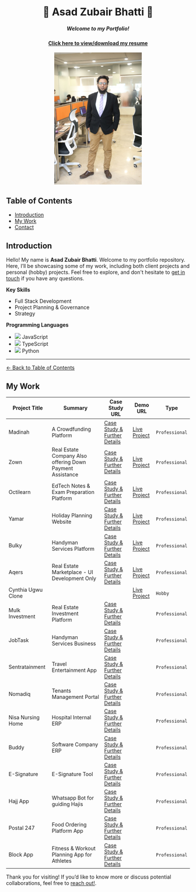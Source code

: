 <!-- 
  Replace `./asad.jpg` with the path or URL to your actual image. 
  If your image is in the root of the repository, you can use `./asad.jpg`.
  If it's hosted elsewhere, use the full URL (e.g., `https://example.com/asad.jpg`).
-->

<h1 align="center">🌟 Asad Zubair Bhatti 🌟</h1>
<h5 align="center">Welcome to my Portfolio!</h5>
<div align="center"><a href="https://drive.google.com/file/d/1tkGrEbgiNbKdo_wv-I5hKbRnn-kpO7HE/view?usp=sharing"><strong>Click here to view/download my resume</strong></a></div><br>
<div align="center">
  <img src="me-with-office-bg.jpeg" alt="Asad Zubair Bhatti" width="240">
</div>

## Table of Contents
- [Introduction](#introduction)
- [My Work](#my-work)
- [Contact](#contact)

## Introduction

Hello! My name is **Asad Zubair Bhatti**. Welcome to my portfolio repository. Here, I’ll be showcasing some of my work, including both client projects and personal (hobby) projects. Feel free to explore, and don't hesitate to [get in touch](mailto:bhatti.asad99@gmail.com) if you have any questions.

**Key Skills**
- Full Stack Development
- Project Planning & Governance
- Strategy

**Programming Languages**
- <img src="https://encrypted-tbn0.gstatic.com/images?q=tbn:ANd9GcQxiL5_UGi2Ft1lCBH-dklG_TIe5kjwRHPEmQ&s" width="20px"> JavaScript
- <img src="https://upload.wikimedia.org/wikipedia/commons/thumb/4/4c/Typescript_logo_2020.svg/1200px-Typescript_logo_2020.svg.png" width="20px"> TypeScript
- <img src="https://encrypted-tbn0.gstatic.com/images?q=tbn:ANd9GcQAojdfiU-YTTglyAywGexed1DmziFkV5v1Yg&s" width="20px"> Python

---

[← Back to Table of Contents](#table-of-contents)
## My Work
| Project Title | Summary | Case Study URL | Demo URL | Type |
|---------------|-------------|----------------|------------|------|
| Madinah | A Crowdfunding Platform |   [Case Study & Further Details](docs/madinah.md) | [Live Project](https://madinah.com/) | `Professional` |
| Zown | Real Estate Company Also offering Down Payment Assistance |  [Case Study & Further Details](docs/zown.md) | [Live Project](https://zown.ca/) | `Professional` |
| Octilearn | EdTech Notes & Exam Preparation Platform | [Case Study & Further Details](docs/octilearn.md) | [Live Project](https://octilearn.com/) | `Professional` |
| Yamar | Holiday Planning Website |  [Case Study & Further Details](docs/yamar.md) | [Live Project](https://yamar.vercel.app/) | `Professional` |
| Bulky | Handyman Services Platform | [Case Study & Further Details](docs/bulky.md) | [Live Project](https://bulky-peach.vercel.app/) | `Professional` |
| Aqers | Real Estate Marketplace - UI Development Only | [Case Study & Further Details](docs/aqers.md) | [Live Project](https://aqers.vercel.app/) | `Professional` |
| Cynthia Ugwu Clone |  | | [Live Project](https://cynthiagwu-clone-2.vercel.app/) | `Hobby` |
| Mulk Investment | Real Estate Investment Platform | [Case Study & Further Details](docs/minv.md) |   | `Professional` |
| JobTask | Handyman Services Business |  [Case Study & Further Details](docs/jobtask.md) |  | `Professional` |
| Sentratainment | Travel Entertainment App |  [Case Study & Further Details](docs/sentratainment.md) |  | `Professional` |
| Nomadiq | Tenants Management Portal |  [Case Study & Further Details](docs/nomadiq.md) |  | `Professional` |
| Nisa Nursing Home | Hospital Internal ERP |  [Case Study & Further Details](docs/nisa-erp.md) |  | `Professional` |
| Buddy | Software Company ERP |  [Case Study & Further Details](docs/buddy.md) |  | `Professional` |
| E-Signature | E-Signature Tool |  [Case Study & Further Details](docs/esig.md) |  | `Professional` |
| Hajj App | Whatsapp Bot for guiding Hajis |  [Case Study & Further Details](docs/hajj.md) |  | `Professional` |
| Postal 247 | Food Ordering Platform App |  [Case Study & Further Details](docs/postal-247.md) |  | `Professional` |
| Block App | Fitness & Workout Planning App for Athletes |  [Case Study & Further Details](docs/block.md) |  | `Professional` |

Thank you for visiting! 
If you’d like to know more or discuss potential collaborations, feel free to [reach out!](mailto:bhatti.asad99@gmail.com).
